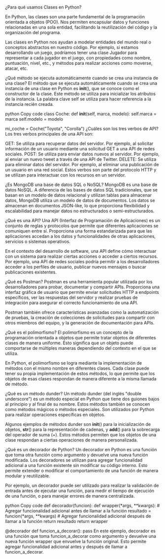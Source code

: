 ¿Para qué usamos Clases en Python?

En Python, las clases son una parte fundamental de la programación orientada a objetos (POO). Nos permiten encapsular datos y funciones relacionadas en una sola entidad, facilitando la reutilización del código y la organización del programa.

Las clases en Python nos ayudan a modelar entidades del mundo real o conceptos abstractos en nuestro código. Por ejemplo, si estamos desarrollando un juego, podríamos tener una clase Jugador para representar a cada jugador en el juego, con propiedades como nombre, puntuación, nivel, etc., y métodos para realizar acciones como moverse, atacar, etc.

¿Qué método se ejecuta automáticamente cuando se crea una instancia de una clase?
El método que se ejecuta automáticamente cuando se crea una instancia de una clase en Python es **init**(), que se conoce como el constructor de la clase. Este método se utiliza para inicializar los atributos de la instancia. La palabra clave self se utiliza para hacer referencia a la instancia recién creada.

python
Copy code
class Coche:
def **init**(self, marca, modelo):
self.marca = marca
self.modelo = modelo

mi_coche = Coche("Toyota", "Corolla")
¿Cuáles son los tres verbos de API?
Los tres verbos principales de una API son:

GET: Se utiliza para recuperar datos del servidor. Por ejemplo, al solicitar información de un usuario mediante una solicitud GET a una API de redes sociales.
POST: Se utiliza para enviar datos nuevos al servidor. Por ejemplo, al enviar un nuevo tweet a través de una API de Twitter.
DELETE: Se utiliza para eliminar datos del servidor. Por ejemplo, al eliminar una publicación de un usuario en una red social.
Estos verbos son parte del protocolo HTTP y se utilizan para interactuar con los recursos en un servidor.

¿Es MongoDB una base de datos SQL o NoSQL?
MongoDB es una base de datos NoSQL. A diferencia de las bases de datos SQL tradicionales, que se basan en un modelo de datos relacional y utilizan tablas para almacenar datos, MongoDB utiliza un modelo de datos de documentos. Los datos se almacenan en documentos JSON-like, lo que proporciona flexibilidad y escalabilidad para manejar datos no estructurados o semi-estructurados.

¿Qué es una API?
Una API (Interfaz de Programación de Aplicaciones) es un conjunto de reglas y protocolos que permite que diferentes aplicaciones se comuniquen entre sí. Proporciona una forma estandarizada para que las aplicaciones accedan a los datos y funcionalidades de otras aplicaciones, servicios o sistemas operativos.

En el contexto del desarrollo de software, una API define cómo interactuar con un sistema para realizar ciertas acciones o acceder a ciertos recursos. Por ejemplo, una API de redes sociales podría permitir a los desarrolladores acceder a los perfiles de usuario, publicar nuevos mensajes o buscar publicaciones existentes.

¿Qué es Postman?
Postman es una herramienta popular utilizada por los desarrolladores para probar, documentar y compartir APIs. Proporciona una interfaz gráfica de usuario que permite enviar solicitudes HTTP a endpoints específicos, ver las respuestas del servidor y realizar pruebas de integración para asegurar el correcto funcionamiento de una API.

Postman también ofrece características avanzadas como la automatización de pruebas, la creación de colecciones de solicitudes para compartir con otros miembros del equipo, y la generación de documentación para APIs.

¿Qué es el polimorfismo?
El polimorfismo es un concepto de la programación orientada a objetos que permite tratar objetos de diferentes clases de manera uniforme. Esto significa que un objeto puede comportarse de múltiples maneras dependiendo del contexto en el que se utiliza.

En Python, el polimorfismo se logra mediante la implementación de métodos con el mismo nombre en diferentes clases. Cada clase puede tener su propia implementación de estos métodos, lo que permite que los objetos de esas clases respondan de manera diferente a la misma llamada de método.

¿Qué es un método dunder?
Un método dunder (del inglés "double underscore") es un método especial en Python que tiene dos guiones bajos al principio y al final de su nombre. Estos métodos también se conocen como métodos mágicos o métodos especiales. Son utilizados por Python para realizar operaciones específicas en objetos.

Algunos ejemplos de métodos dunder son **init**() para la inicialización de objetos, **str**() para la representación de cadenas, y **add**() para la sobrecarga del operador de suma (+). Estos métodos permiten que los objetos de una clase respondan a ciertas operaciones de manera personalizada.

¿Qué es un decorador de Python?
Un decorador en Python es una función que toma otra función como argumento y devuelve una nueva función modificada. Los decoradores se utilizan para agregar funcionalidad adicional a una función existente sin modificar su código interno. Esto permite extender o modificar el comportamiento de una función de manera modular y reutilizable.

Por ejemplo, un decorador puede ser utilizado para realizar la validación de entrada antes de ejecutar una función, para medir el tiempo de ejecución de una función, o para manejar errores de manera centralizada.

python
Copy code
def decorador(funcion):
def wrapper(*args, \*\*kwargs): # Agregar funcionalidad adicional antes de llamar a la función
resultado = funcion(*args, \*\*kwargs) # Agregar funcionalidad adicional después de llamar a la función
return resultado
return wrapper

@decorador
def funcion_a_decorar():
pass
En este ejemplo, decorador es una función que toma funcion_a_decorar como argumento y devuelve una nueva función wrapper que envuelve la función original. Esto permite agregar funcionalidad adicional antes y después de llamar a funcion_a_decorar.

